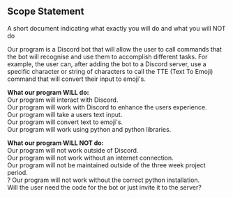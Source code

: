 ## Scope Statement
A short document indicating what exactly you will do and what you will NOT do

Our program is a Discord bot that will allow the user to call commands that the bot will recognise and use them to accomplish different tasks. For example, the user can, after adding the bot to a Discord server, use a specific character or string of characters to call the TTE (Text To Emoji) command that will convert their input to emoji's.


**What our program WILL do:** <br>
Our program will interact with Discord. <br>
Our program will work with Discord to enhance the users experience. <br>
Our program will take a users text input. <br>
Our program will convert text to emoji's. <br>
Our program will work using python and python libraries. <br>

**What our program WILL NOT do:** <br>
Our program will not work outside of Discord. <br>
Our program will not work without an internet connection. <br>
Our program will not be maintained outside of the three week project period. <br>
? Our program will not work without the correct python installation. <br>
        Will the user need the code for the bot or just invite it to the server?

